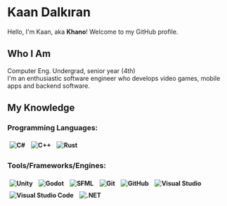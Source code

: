 # Kaan Dalkıran 
Hello, I'm Kaan, aka <b>Khano</b>! Welcome to my GitHub profile.<br>

## Who I Am 
Computer Eng. Undergrad, senior year (4th)<br>
I'm an enthusiastic software engineer who develops video games, mobile apps and backend software.<br>
## My Knowledge
<b>

### Programming Languages:

<p>
    <img alt="C#" src="https://img.shields.io/badge/C%23-512BD4?style=for-the-badge&logo=csharp&logoColor=white" style="margin:5px" />
    <img alt="C++" src="https://img.shields.io/badge/C%2B%2B-00599C?style=for-the-badge&logo=c%2B%2B&logoColor=white" style="margin:5px" />
    <img alt="Rust" src="https://img.shields.io/badge/Rust-000000?style=for-the-badge&logo=rust&logoColor=white" style="margin:5px" />
</p>

### Tools/Frameworks/Engines:

<p>
    <img alt="Unity" src="https://img.shields.io/badge/Unity-000?style=for-the-badge&logo=unity&logoColor=white" style="margin:5px" />
    <img alt="Godot"src="https://img.shields.io/badge/Godot-478CBF?style=for-the-badge&logo=GodotEngine&logoColor=white" style="margin:5px" />
    <img alt="SFML"src="https://img.shields.io/badge/SFML-8CC445?style=for-the-badge&logo=SFML&logoColor=white" style="margin:5px" />
     <img alt="Git" src="https://img.shields.io/badge/GIT-E44C30?style=for-the-badge&logo=git&logoColor=white" style="margin:5px" />
    <img alt="GitHub" src="https://img.shields.io/badge/GitHub-100000?style=for-the-badge&logo=github&logoColor=white" style="margin:5px" />
    <img alt="Visual Studio" src="https://img.shields.io/badge/Visual%20Studio-5C2D91.svg?style=for-the-badge&logo=visual-studio&logoColor=white" style="margin:5px" />
    <img alt="Visual Studio Code" src="https://img.shields.io/badge/VSCode-007ACC.svg?style=for-the-badge&logo=visual-studio&logoColor=white" style="margin:5px" />
     <img alt=".NET" src="https://img.shields.io/badge/.NET-512BD4.svg?style=for-the-badge&logo=.net&logoColor=white" style="margin:5px" />
</p>
